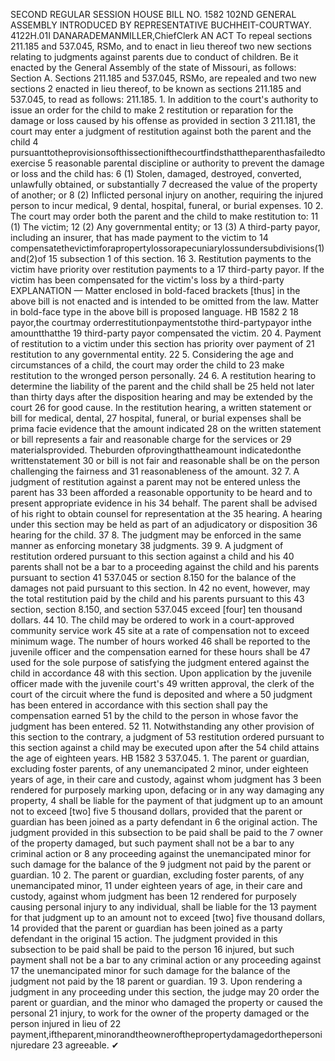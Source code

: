 SECOND REGULAR SESSION
HOUSE BILL NO. 1582
102ND GENERAL ASSEMBLY
INTRODUCED BY REPRESENTATIVE BUCHHEIT-COURTWAY.
4122H.01I DANARADEMANMILLER,ChiefClerk
AN ACT
To repeal sections 211.185 and 537.045, RSMo, and to enact in lieu thereof two new sections
relating to judgments against parents due to conduct of children.
Be it enacted by the General Assembly of the state of Missouri, as follows:
Section A. Sections 211.185 and 537.045, RSMo, are repealed and two new sections
2 enacted in lieu thereof, to be known as sections 211.185 and 537.045, to read as follows:
211.185. 1. In addition to the court's authority to issue an order for the child to make
2 restitution or reparation for the damage or loss caused by his offense as provided in section
3 211.181, the court may enter a judgment of restitution against both the parent and the child
4 pursuanttotheprovisionsofthissectionifthecourtfindsthattheparenthasfailedtoexercise
5 reasonable parental discipline or authority to prevent the damage or loss and the child has:
6 (1) Stolen, damaged, destroyed, converted, unlawfully obtained, or substantially
7 decreased the value of the property of another; or
8 (2) Inflicted personal injury on another, requiring the injured person to incur medical,
9 dental, hospital, funeral, or burial expenses.
10 2. The court may order both the parent and the child to make restitution to:
11 (1) The victim;
12 (2) Any governmental entity; or
13 (3) A third-party payor, including an insurer, that has made payment to the victim to
14 compensatethevictimforapropertylossorapecuniarylossundersubdivisions(1)and(2)of
15 subsection 1 of this section.
16 3. Restitution payments to the victim have priority over restitution payments to a
17 third-party payor. If the victim has been compensated for the victim's loss by a third-party
EXPLANATION — Matter enclosed in bold-faced brackets [thus] in the above bill is not enacted and is
intended to be omitted from the law. Matter in bold-face type in the above bill is proposed language.
HB 1582 2
18 payor,the courtmay orderrestitutionpaymentstothe third-partypayor inthe amountthatthe
19 third-party payor compensated the victim.
20 4. Payment of restitution to a victim under this section has priority over payment of
21 restitution to any governmental entity.
22 5. Considering the age and circumstances of a child, the court may order the child to
23 make restitution to the wronged person personally.
24 6. A restitution hearing to determine the liability of the parent and the child shall be
25 held not later than thirty days after the disposition hearing and may be extended by the court
26 for good cause. In the restitution hearing, a written statement or bill for medical, dental,
27 hospital, funeral, or burial expenses shall be prima facie evidence that the amount indicated
28 on the written statement or bill represents a fair and reasonable charge for the services or
29 materialsprovided. Theburden ofprovingthattheamount indicatedonthe writtenstatement
30 or bill is not fair and reasonable shall be on the person challenging the fairness and
31 reasonableness of the amount.
32 7. A judgment of restitution against a parent may not be entered unless the parent has
33 been afforded a reasonable opportunity to be heard and to present appropriate evidence in his
34 behalf. The parent shall be advised of his right to obtain counsel for representation at the
35 hearing. A hearing under this section may be held as part of an adjudicatory or disposition
36 hearing for the child.
37 8. The judgment may be enforced in the same manner as enforcing monetary
38 judgments.
39 9. A judgment of restitution ordered pursuant to this section against a child and his
40 parents shall not be a bar to a proceeding against the child and his parents pursuant to section
41 537.045 or section 8.150 for the balance of the damages not paid pursuant to this section. In
42 no event, however, may the total restitution paid by the child and his parents pursuant to this
43 section, section 8.150, and section 537.045 exceed [four] ten thousand dollars.
44 10. The child may be ordered to work in a court-approved community service work
45 site at a rate of compensation not to exceed minimum wage. The number of hours worked
46 shall be reported to the juvenile officer and the compensation earned for these hours shall be
47 used for the sole purpose of satisfying the judgment entered against the child in accordance
48 with this section. Upon application by the juvenile officer made with the juvenile court's
49 written approval, the clerk of the court of the circuit where the fund is deposited and where a
50 judgment has been entered in accordance with this section shall pay the compensation earned
51 by the child to the person in whose favor the judgment has been entered.
52 11. Notwithstanding any other provision of this section to the contrary, a judgment of
53 restitution ordered pursuant to this section against a child may be executed upon after the
54 child attains the age of eighteen years.
HB 1582 3
537.045. 1. The parent or guardian, excluding foster parents, of any unemancipated
2 minor, under eighteen years of age, in their care and custody, against whom judgment has
3 been rendered for purposely marking upon, defacing or in any way damaging any property,
4 shall be liable for the payment of that judgment up to an amount not to exceed [two] five
5 thousand dollars, provided that the parent or guardian has been joined as a party defendant in
6 the original action. The judgment provided in this subsection to be paid shall be paid to the
7 owner of the property damaged, but such payment shall not be a bar to any criminal action or
8 any proceeding against the unemancipated minor for such damage for the balance of the
9 judgment not paid by the parent or guardian.
10 2. The parent or guardian, excluding foster parents, of any unemancipated minor,
11 under eighteen years of age, in their care and custody, against whom judgment has been
12 rendered for purposely causing personal injury to any individual, shall be liable for the
13 payment for that judgment up to an amount not to exceed [two] five thousand dollars,
14 provided that the parent or guardian has been joined as a party defendant in the original
15 action. The judgment provided in this subsection to be paid shall be paid to the person
16 injured, but such payment shall not be a bar to any criminal action or any proceeding against
17 the unemancipated minor for such damage for the balance of the judgment not paid by the
18 parent or guardian.
19 3. Upon rendering a judgment in any proceeding under this section, the judge may
20 order the parent or guardian, and the minor who damaged the property or caused the personal
21 injury, to work for the owner of the property damaged or the person injured in lieu of
22 payment,iftheparent,minorandtheownerofthepropertydamagedorthepersoninjuredare
23 agreeable.
✔